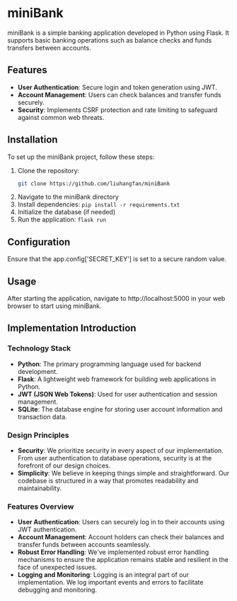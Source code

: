 # miniBank

miniBank is a simple banking application developed in Python using Flask. It supports basic banking operations such as balance checks and funds transfers between accounts.

## Features

- **User Authentication**: Secure login and token generation using JWT.
- **Account Management**: Users can check balances and transfer funds securely.
- **Security**: Implements CSRF protection and rate limiting to safeguard against common web threats.

## Installation

To set up the miniBank project, follow these steps:

1. Clone the repository:
   ```bash
   git clone https://github.com/liuhangfan/miniBank
   ```
2. Navigate to the miniBank directory
3. Install dependencies: ```pip install -r requirements.txt```
3. Initialize the database (if needed)
4. Run the application: ```flask run```

## Configuration
Ensure that the app.config['SECRET_KEY'] is set to a secure random value.

## Usage
After starting the application, navigate to http://localhost:5000 in your web browser to start using miniBank.

## Implementation Introduction

### Technology Stack

- **Python**: The primary programming language used for backend development.
- **Flask**: A lightweight web framework for building web applications in Python.
- **JWT (JSON Web Tokens)**: Used for user authentication and session management.
- **SQLite**: The database engine for storing user account information and transaction data.

### Design Principles

- **Security**: We prioritize security in every aspect of our implementation. From user authentication to database operations, security is at the forefront of our design choices.
- **Simplicity**: We believe in keeping things simple and straightforward. Our codebase is structured in a way that promotes readability and maintainability.

### Features Overview

- **User Authentication**: Users can securely log in to their accounts using JWT authentication.
- **Account Management**: Account holders can check their balances and transfer funds between accounts seamlessly.
- **Robust Error Handling**: We've implemented robust error handling mechanisms to ensure the application remains stable and resilient in the face of unexpected issues.
- **Logging and Monitoring**: Logging is an integral part of our implementation. We log important events and errors to facilitate debugging and monitoring.
